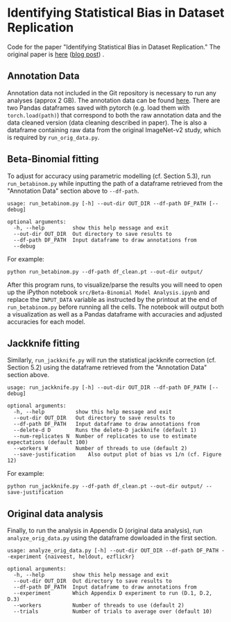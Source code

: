 # Identifying Statistical Bias in Dataset Replication
Code for the paper "Identifying Statistical Bias in Dataset Replication." The original paper is [here](https://arxiv.org/abs/2005.09619) ([blog post](http://gradientscience.org/data_rep_bias/)) .

## Annotation Data
Annotation data not included in the Git repository is necessary to run any
analyses (approx 2 GB). The annotation data can be found
[here](https://www.dropbox.com/sh/6qtf2iqqbuc4r30/AACeMh0mUleGG_JhOkvAgYBra?dl=0).
There are two Pandas dataframes saved with pytorch (e.g. load them with
`torch.load(path)`) that correspond to both the raw annotation data and the data
cleaned version (data cleaning described in paper). The is also a dataframe
containing raw data from the original ImageNet-v2 study, which is required by
``run_orig_data.py``. 

## Beta-Binomial fitting
To adjust for accuracy using parametric modelling (cf. Section 5.3), run `run_betabinom.py` while inputting the path of a dataframe retrieved from the "Annotation Data" section above to `--df-path`.

```
usage: run_betabinom.py [-h] --out-dir OUT_DIR --df-path DF_PATH [--debug]

optional arguments:
  -h, --help         show this help message and exit
  --out-dir OUT_DIR  Out directory to save results to
  --df-path DF_PATH  Input dataframe to draw annotations from
  --debug
```
For example:

```
python run_betabinom.py --df-path df_clean.pt --out-dir output/
```

After this program runs, to visualize/parse the results you will need to open up the iPython notebook `src/Beta-Binomial Model Analysis.ipynb` and replace the `INPUT_DATA` variable as instructed by the printout at the end of `run_betabinom.py` before running all the cells. The notebook will output both a visualization as well as a Pandas dataframe with accuracies and adjusted accuracies for each model.

## Jackknife fitting

Similarly, ``run_jackknife.py`` will run the statistical jackknife correction
(cf. Section 5.2) using the dataframe retrieved from the "Annotation Data"
section above.

```
usage: run_jackknife.py [-h] --out-dir OUT_DIR --df-path DF_PATH [--debug]

optional arguments:
  -h, --help          show this help message and exit
  --out-dir OUT_DIR   Out directory to save results to
  --df-path DF_PATH   Input dataframe to draw annotations from
  --delete-d D        Runs the delete-D jackknife (default 1)
  --num-replicates N  Number of replicates to use to estimate expectations (default 100)
  --workers W         Number of threads to use (default 2)
  --save-justification    Also output plot of bias vs 1/n (cf. Figure 12)
```
For example:

```
python run_jackknife.py --df-path df_clean.pt --out-dir output/ --save-justification
```

## Original data analysis
Finally, to run the analysis in Appendix D (original data analysis), run
``analyze_orig_data.py`` using the dataframe dowloaded in the first section.

```
usage: analyze_orig_data.py [-h] --out-dir OUT_DIR --df-path DF_PATH --experiment {naiveest, heldout, ezflickr}

optional arguments:
  -h, --help         show this help message and exit
  --out-dir OUT_DIR  Out directory to save results to
  --df-path DF_PATH  Input dataframe to draw annotations from
  --experiment       Which Appendix D experiment to run (D.1, D.2, D.3)
  --workers          Number of threads to use (default 2)
  --trials           Number of trials to average over (default 10)
```
